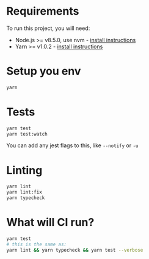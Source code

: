 # Requirements

To run this project, you will need:

* Node.js >= v8.5.0, use nvm - [install instructions](https://github.com/creationix/nvm#install-script)
* Yarn >= v1.0.2 - [install instructions](https://yarnpkg.com/en/docs/install#alternatives-tab)

# Setup you env

```sh
yarn
```

# Tests

```sh
yarn test
yarn test:watch
```

You can add any jest flags to this, like `--notify` or `-u`

# Linting

```sh
yarn lint
yarn lint:fix
yarn typecheck
```

# What will CI run?

```sh
yarn test
# this is the same as:
yarn lint && yarn typecheck && yarn test --verbose
```
